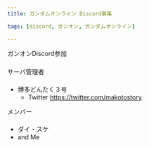 ```yaml
---
title: ガンダムオンライン Discord募集

tags: [discord, ガンオン, ガンダムオンライン]

---
```


ガンオンDiscord参加
###

サーバ管理者
####

* 博多どんたく３号
  * Twitter <https://twitter.com/makotostory>

メンバー
####

* ダイ・スケ
* and Me


